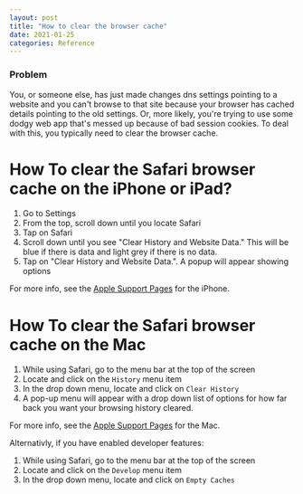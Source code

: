 ```yaml
---
layout: post
title: "How to clear the browser cache"
date: 2021-01-25
categories: Reference
---
```


### Problem

You, or someone else, has just made changes dns settings pointing to a website and you can't browse to that site because your browser has cached details pointing to the old settings. Or, more likely, you're trying to use some dodgy web app that's messed up because of bad session cookies. To deal with this, you typically need to clear the browser cache.

# How To clear the Safari browser cache on the iPhone or iPad?

1. Go to Settings
2. From the top, scroll down until you locate Safari
3. Tap on Safari
4. Scroll down until you see "Clear History and Website Data." This will be blue if there is data and light grey if there is no data.
5. Tap on "Clear History and Website Data.". A popup will appear showing options

For more info, see the [Apple Support Pages][apple-support-iphone] for the iPhone.

# How To clear the Safari browser cache on the Mac

1. While using Safari, go to the menu bar at the top of the screen
2. Locate and click on the `History` menu item
3. In the drop down menu, locate and click on `Clear History`
4. A pop-up menu will appear with a drop down list of options for how far back you want your browsing history cleared.

For more info, see the [Apple Support Pages][apple-support-mac] for the Mac.

Alternativly, if you have enabled developer features:

1. While using Safari, go to the menu bar at the top of the screen
2. Locate and click on the `Develop` menu item
3. In the drop down menu, locate and click on `Empty Caches`

[apple-support-iphone]: https://support.apple.com/en-us/HT201265
[apple-support-mac]: https://support.apple.com/en-gb/guide/safari/sfri47acf5d6/mac
